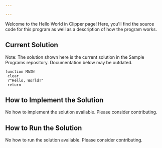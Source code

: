 ```yaml
---

---
```


Welcome to the Hello World in Clipper page! Here, you'll find the source code for this program as well as a description of how the program works.

## Current Solution

Note: The solution shown here is the current solution in the Sample Programs repository. Documentation below may be outdated.

```Clipper
function MAIN
 clear
 ?"Hello, World!"
 return

```

## How to Implement the Solution

No how to implement the solution available. Please consider contributing.

## How to Run the Solution

No how to run the solution available. Please consider contributing.